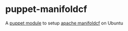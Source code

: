 puppet-manifoldcf
=================

A [puppet module](http://docs.puppetlabs.com) to setup [apache manifoldcf](http://manifoldcf.apache.org) on Ubuntu